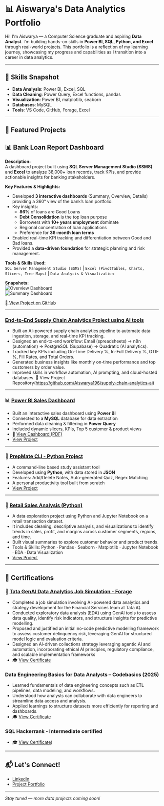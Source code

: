 # 📊 Aiswarya's Data Analytics Portfolio

Hi! I'm Aiswarya — a Computer Science graduate and aspiring **Data Analyst**. I’m building hands-on skills in **Power BI, SQL, Python, and Excel** through real-world projects. This portfolio is a reflection of my learning journey, showcasing my progress and capabilities as I transition into a career in data analytics.

---

## 🧠 Skills Snapshot

- **Data Analysis**: Power BI, Excel, SQL
- **Data Cleaning**: Power Query, Excel functions, pandas
- **Visualization**: Power BI, matplotlib, seaborn
- **Databases**: MySQL
- **Tools**: VS Code, GitHub, Forage, Excel

---

## 📌 Featured Projects

## 📊 Bank Loan Report Dashboard

**Description:**  
A dashboard project built using **SQL Server Management Studio (SSMS)** and **Excel** to analyze 38,000+ loan records, track KPIs, and provide actionable insights for banking stakeholders.

**Key Features & Highlights:**  
- Developed **3 interactive dashboards** (Summary, Overview, Details) providing a 360° view of the bank’s loan portfolio.  
- Key insights:
  - **86%** of loans are Good Loans
  - **Debt Consolidation** is the top loan purpose
  - Borrowers with **10+ years employment** dominate
  - Regional concentration of loan applications
  - Preference for **36-month loan terms**
- Enabled real-time KPI tracking and differentiation between Good and Bad loans.  
- Provided a **data-driven foundation** for strategic planning and risk management.

**Tools & Skills Used:**  
`SQL Server Management Studio (SSMS)` | `Excel (PivotTables, Charts, Slicers, Tree Maps)` | `Data Analysis & Visualization`

**Snapshots:**  
![Overview Dashboard]([Dashboard_screenshots/OVERVIEW_DASHBOARD.png](https://github.com/Aiswarya196/Bank_Loan_Report_Dashboards/blob/main/Dashboard%20screenshots/OVERVIEW%20DASHBOARD.png))  
![Summary Dashboard]([Dashboard_screenshots/SUMMARY_DASHBOARD.png](https://github.com/Aiswarya196/Bank_Loan_Report_Dashboards/blob/main/Dashboard%20screenshots/SUMMARY%20DASHBOARD.png))

[🔗 View Project on GitHub](https://github.com/Aiswarya196/Bank_Loan_Report_Dashboards.git)

---

### [End-to-End Supply Chain Analytics Project using AI tools](https://github.com/Aiswarya196/supply-chain-analytics-ai)
- Built an AI-powered supply chain analytics pipeline to automate data ingestion, storage, and real-time KPI tracking.
- Designed an end-to-end workflow: Email (spreadsheets) → n8n (automation) → PostgreSQL (Supabase) → Quadratic (AI analytics).
- Tracked key KPIs including On-Time Delivery %, In-Full Delivery %, OTIF %, Fill Rates, and Total Orders.
- Generated business insights like monthly on-time performance and top customers by order value.
- Improved skills in workflow automation, AI prompting, and cloud-hosted databases.
🔗 View Project Repository(https://github.com/Aiswarya196/supply-chain-analytics-ai)

---

### 📊 [Power BI Sales Dashboard](https://github.com/Aiswarya196/PowerBI-Sales-Dashboard)
- Built an interactive sales dashboard using **Power BI**
- Connected to a **MySQL** database for data extraction
- Performed data cleaning & filtering in **Power Query**
- Included dynamic slicers, KPIs, Top 5 customer & product views
- 📄 [View Dashboard (PDF)](https://github.com/Aiswarya196/PowerBI-Sales-Dashboard/blob/main/dashboard-preview.pdf)
- [View Project](https://github.com/Aiswarya196/PowerBI-Sales-Dashboard)

---

### 🧠 [PrepMate CLI - Python Project](https://github.com/Aiswarya196/PrepMate-CLI)
- A command-line based study assistant tool
- Developed using **Python**, with data stored in **JSON**
- Features: Add/Delete Notes, Auto-generated Quiz, Regex Matching
- A personal productivity tool built from scratch
- [View Project](https://github.com/Aiswarya196/PrepMate-CLI)

---

### 🧾 [Retail Sales Analysis (Python)](https://github.com/Aiswarya196?tab=repositories&q=retail&type=&language=&sort=)
- A data exploration project using Python and Jupyter Notebook on a retail transaction dataset.
- It includes cleaning, descriptive analysis, and visualizations to identify trends in sales, profit, and margins across customer segments, regions, and time.
- Built visual summaries to explore customer behavior and product trends.
- Tools & Skills: Python · Pandas · Seaborn · Matplotlib · Jupyter Notebook · EDA · Data Visualization
- [View Project](https://github.com/Aiswarya196?tab=repositories&q=retail&type=&language=&sort=)

---

## 📌 Certifications

### 🧪 [Tata GenAI Data Analytics Job Simulation  - Forage](https://www.theforage.com/)
- Completed a job simulation involving AI-powered data analytics and strategy development for the Financial Services team at Tata iQ.
- Conducted exploratory data analysis (EDA) using GenAI tools to assess data quality, identify risk indicators, and structure insights for predictive modelling.
- Proposed and justified an initial no-code predictive modelling framework to assess customer delinquency risk, leveraging GenAI for structured model logic and evaluation criteria.
- Designed an AI-driven collections strategy leveraging agentic AI and automation, incorporating ethical AI principles, regulatory compliance, and scalable implementation frameworks
- 🎓 [View Certificate](./TATA_GENAI_Certificate.pdf)

### Data Engineering Basics for Data Analysts – Codebasics (2025)
- Learned fundamentals of data engineering concepts such as ETL pipelines, data modeling, and workflows.
- Understood how analysts can collaborate with data engineers to streamline data access and analysis.
- Applied learnings to structure datasets more efficiently for reporting and dashboards.
- 🎓 [View Certificate](https://github.com/Aiswarya196/project-portfolio/blob/main/Certificate.pdf)

### SQL Hackerrank - Intermediate certified
- 🎓 [View Certificate](https://github.com/Aiswarya196/project-portfolio/blob/main/HackerRank%20SQL(Intermediate)%20certificate.png))
---

## 📬 Let's Connect!

- [LinkedIn](https://www.linkedin.com/in/aiswarya-pv-4a429b1b7)
- [Project Portfolio](https://github.com/Aiswarya196/project-portfolio)

---

_Stay tuned — more data projects coming soon!_


